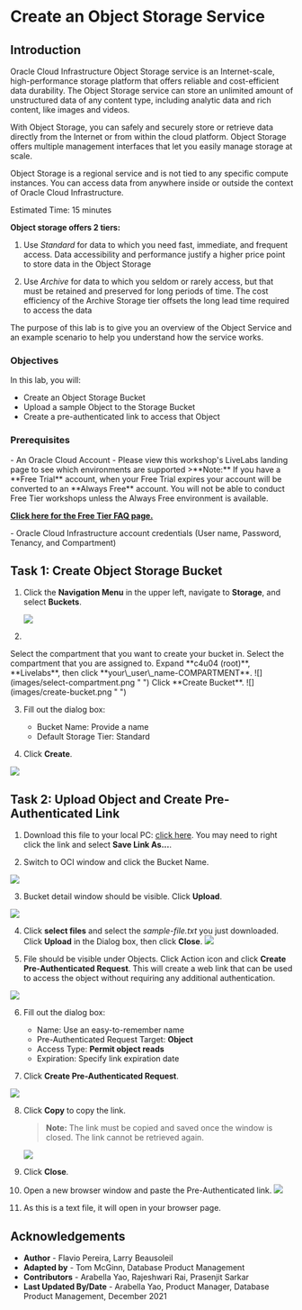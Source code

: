 # Create an Object Storage Service

## Introduction

Oracle Cloud Infrastructure Object Storage service is an Internet-scale, high-performance storage platform that offers reliable and cost-efficient data durability. The Object Storage service can store an unlimited amount of unstructured data of any content type, including analytic data and rich content, like images and videos.

With Object Storage, you can safely and securely store or retrieve data directly from the Internet or from within the cloud platform. Object Storage offers multiple management interfaces that let you easily manage storage at scale.

Object Storage is a regional service and is not tied to any specific compute instances. You can access data from anywhere inside or outside the context of Oracle Cloud Infrastructure.

Estimated Time: 15 minutes

**Object storage offers 2 tiers:**

1. Use *Standard* for data to which you need fast, immediate, and frequent access. Data accessibility and performance justify a higher price point to store data in the Object Storage

2. Use *Archive* for data to which you seldom or rarely access, but that must be retained and preserved for long periods of time. The cost efficiency of the Archive Storage tier offsets the long lead time required to access the data

The purpose of this lab is to give you an overview of the Object Service and an example scenario to help you understand how the service works.

### Objectives

In this lab, you will:
- Create an Object Storage Bucket
- Upload a sample Object to the Storage Bucket
- Create a pre-authenticated link to access that Object

### Prerequisites
  <if type="freetier">
  - An Oracle Cloud Account - Please view this workshop's LiveLabs landing page to see which environments are supported
  >**Note:** If you have a **Free Trial** account, when your Free Trial expires your account will be converted to an **Always Free** account. You will not be able to conduct Free Tier workshops unless the Always Free environment is available. 
  
  **[Click here for the Free Tier FAQ page.](https://www.oracle.com/cloud/free/faq.html)**
  </if>
   
  <if type="livelabs">
  - Oracle Cloud Infrastructure account credentials (User name, Password, Tenancy, and Compartment) 
  </if>


## Task 1: Create Object Storage Bucket

1. Click the **Navigation Menu** in the upper left, navigate to **Storage**, and select **Buckets**.

	![](https://raw.githubusercontent.com/oracle/learning-library/master/common/images/console/storage-buckets.png " ")

2. 
  <if type="freetier">
  Select the compartment that you want to create your bucket in. 
  </if>
  <if type="livelabs">
  Select the compartment that you are assigned to. Expand **c4u04 (root)**, **Livelabs**, then click **your\_user\_name-COMPARTMENT**.
  ![](images/select-compartment.png " ")</if>
  Click **Create Bucket**.
  ![](images/create-bucket.png " ")

3. Fill out the dialog box:

    - Bucket Name: Provide a name
    - Default Storage Tier: Standard

4.  Click **Create**.

  ![](images/bucket-details.png " ")


## Task 2: Upload Object and Create Pre-Authenticated Link

1. Download this file to your local PC: [click here](https://objectstorage.us-ashburn-1.oraclecloud.com/p/-SZzvXShRUDiZj-P1Supo7Nbqis0R6JAyROuMoXe7tHIWERcZa4tjxVQ7g6R1cZ-/n/c4u04/b/oci-library/o/sample-file.txt). You may need to right click the link and select **Save Link As...**.

2. Switch to OCI window and click the Bucket Name.

  ![](images/buckets.png " ")

3. Bucket detail window should be visible. Click **Upload**.

  ![](images/upload.png " ")

4. Click **select files** and select the *sample-file.txt* you just downloaded. Click **Upload** in the Dialog box, then click **Close**.
  ![](images/upload-sample-file.png)

5. File should be visible under Objects. Click Action icon and click **Create Pre-Authenticated Request**. This will create a web link that can be used to access the object without requiring any additional authentication.

  ![](images/create-par.png " ")

6. Fill out the dialog box:

    - Name: Use an easy-to-remember name
    - Pre-Authenticated Request Target: **Object**
    - Access Type: **Permit object reads**
    - Expiration: Specify link expiration date

7. Click **Create Pre-Authenticated Request**.

  ![](images/par-details.png " ")

8. Click **Copy** to copy the link.

    >**Note:** The link must be copied and saved once the window is closed. The link cannot be retrieved again.
  
    ![](images/copy-par.png " ")

9. Click **Close**.

10. Open a new browser window and paste the Pre-Authenticated link.
  ![](images/open-par.png " ")

11. As this is a text file, it will open in your browser page.


## Acknowledgements

- **Author** - Flavio Pereira, Larry Beausoleil
- **Adapted by** -  Tom McGinn, Database Product Management
- **Contributors** - Arabella Yao, Rajeshwari Rai, Prasenjit Sarkar
- **Last Updated By/Date** - Arabella Yao, Product Manager, Database Product Management, December 2021

